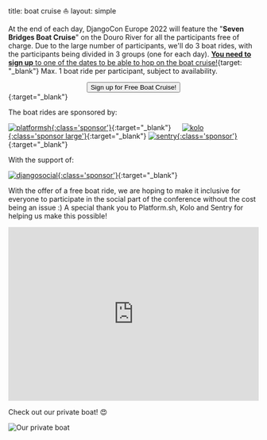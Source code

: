 title: boat cruise ⛵
layout: simple

At the end of each day, DjangoCon Europe 2022 will feature the "**Seven Bridges Boat Cruise**" on the Douro River for all the participants free of charge. Due to the large number of participants, we'll do 3 boat rides, with the participants being divided in 3 groups (one for each day). [**You need to sign up** to one of the dates to be able to hop on the boat cruise!](https://forms.gle/j3CSxu5xey6JquAa8){target: "_blank"} Max. 1 boat ride per participant, subject to availability.

[<center><button class="btn">Sign up for Free Boat Cruise!</button></center>](https://forms.gle/j3CSxu5xey6JquAa8){:target="_blank"}

The boat rides are sponsored by:

[![platformsh](/static/images/sponsors/platformsh.png){:class='sponsor'}](https://platform.sh/){:target="_blank"} &emsp; [![kolo](/static/images/sponsors/kolo.svg){:class='sponsor large'}](https://kolo.app/){:target="_blank"} [![sentry](/static/images/sponsors/sentry.svg){:class='sponsor'}](https://sentry.io/){:target="_blank"} 

With the support of:

[![djangosocial](/static/images/sponsors/djangosocial.png){:class='sponsor'}](https://django.social/){:target="_blank"}

With the offer of a free boat ride, we are hoping to make it inclusive for everyone to participate in the social part of the conference without the cost being an issue :) A special thank you to Platform.sh, Kolo and Sentry for helping us make this possible!

<iframe width="100%" height="350" id="gmap_canvas" src="https://maps.google.com/maps?q=Cais%20da%20Estiva&t=&z=14&ie=UTF8&iwloc=&output=embed" frameborder="0" scrolling="no" marginheight="0" marginwidth="0" class="mb-3"></iframe>


Check out our private boat! 😍

![Our private boat](/static/images/other/boatride.jpeg)
